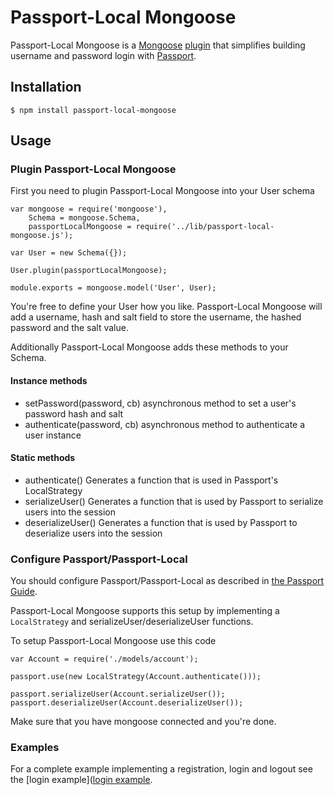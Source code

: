 # Passport-Local Mongoose
Passport-Local Mongoose is a [Mongoose](http://mongoosejs.com/) [plugin](http://mongoosejs.com/docs/plugins.html) 
that simplifies building username and password login with [Passport](http://passportjs.org).

## Installation

    $ npm install passport-local-mongoose

## Usage

### Plugin Passport-Local Mongoose
First you need to plugin Passport-Local Mongoose into your User schema

    var mongoose = require('mongoose'),
        Schema = mongoose.Schema,
        passportLocalMongoose = require('../lib/passport-local-mongoose.js');
    
    var User = new Schema({});
    
    User.plugin(passportLocalMongoose);
    
    module.exports = mongoose.model('User', User);

You're free to define your User how you like. Passport-Local Mongoose will add a username, hash and salt field to store
the username, the hashed password and the salt value.

Additionally Passport-Local Mongoose adds these methods to your Schema.

#### Instance methods
* setPassword(password, cb) asynchronous method to set a user's password hash and salt
* authenticate(password, cb) asynchronous method to authenticate a user instance

#### Static methods
* authenticate() Generates a function that is used in Passport's LocalStrategy
* serializeUser() Generates a function that is used by Passport to serialize users into the session
* deserializeUser() Generates a function that is used by Passport to deserialize users into the session

### Configure Passport/Passport-Local
You should configure Passport/Passport-Local as described in [the Passport Guide](http://passportjs.org/guide/configure/).

Passport-Local Mongoose supports this setup by implementing a `LocalStrategy` and serializeUser/deserializeUser functions.

To setup Passport-Local Mongoose use this code

    var Account = require('./models/account');
    
    passport.use(new LocalStrategy(Account.authenticate()));
    
    passport.serializeUser(Account.serializeUser());
    passport.deserializeUser(Account.deserializeUser());

Make sure that you have mongoose connected and you're done.

### Examples
For a complete example implementing a registration, login and logout see the 
[login example]([login example](https://github.com/jaredhanson/passport-local/tree/master/examples/login).